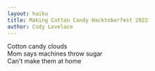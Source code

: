 ```yaml
---
layout: haiku
title: Making Cotton Candy Hacktoberfest 2022
author: Cody Lovelace
---
```

Cotton candy clouds<br>
Mom says machines throw sugar<br>
Can't make them at home<br>
